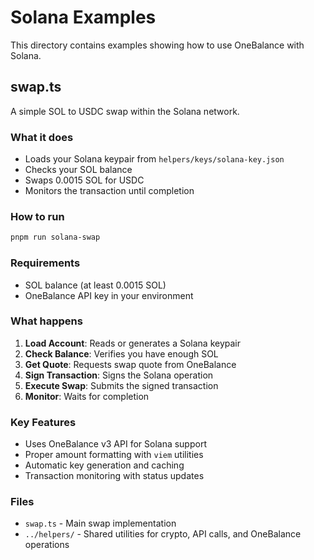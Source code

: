 # Solana Examples

This directory contains examples showing how to use OneBalance with Solana.

## swap.ts

A simple SOL to USDC swap within the Solana network.

### What it does

- Loads your Solana keypair from `helpers/keys/solana-key.json`
- Checks your SOL balance
- Swaps 0.0015 SOL for USDC
- Monitors the transaction until completion

### How to run

```bash
pnpm run solana-swap
```

### Requirements

- SOL balance (at least 0.0015 SOL)
- OneBalance API key in your environment

### What happens

1. **Load Account**: Reads or generates a Solana keypair
2. **Check Balance**: Verifies you have enough SOL
3. **Get Quote**: Requests swap quote from OneBalance
4. **Sign Transaction**: Signs the Solana operation
5. **Execute Swap**: Submits the signed transaction
6. **Monitor**: Waits for completion

### Key Features

- Uses OneBalance v3 API for Solana support
- Proper amount formatting with `viem` utilities
- Automatic key generation and caching
- Transaction monitoring with status updates

### Files

- `swap.ts` - Main swap implementation
- `../helpers/` - Shared utilities for crypto, API calls, and OneBalance operations
